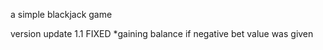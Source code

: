 a simple blackjack game 

version update 1.1
FIXED 
*gaining balance if negative bet value was given 
